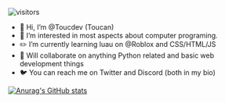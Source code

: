  ![visitors](https://visitor-badge.glitch.me/badge?page_id=toucdev.id&left_color=white&right_color=black)

- 👋 Hi, I’m @Toucdev (Toucan)
- 👀 I’m interested in most aspects about computer programing.
- ✏️ I’m currently learning luau on @Roblox and CSS/HTML/JS
- 💞️ Will collaborate on anything Python related and basic web development things
- 🐦 You can reach me on Twitter and Discord (both in my bio)

 
 [![Anurag's GitHub stats](https://github-readme-stats.vercel.app/api?username=Toucdev)](https://github.com/anuraghazra/github-readme-stats)


<!---
Toucdev/Toucdev is a ✨ special ✨ repository because its `README.md` (this file) appears on your GitHub profile.
You can click the Preview link to take a look at your changes.
--->
